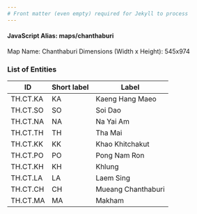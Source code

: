 ```yaml
---
# Front matter (even empty) required for Jekyll to process
---
```


#### JavaScript Alias: maps/chanthaburi

Map Name: Chanthaburi
Dimensions (Width x Height): 545x974

### List of Entities

| ID       | Short label | Label              |
| -------- | ----------- | ------------------ |
| TH.CT.KA | KA          | Kaeng Hang Maeo    |
| TH.CT.SO | SO          | Soi Dao            |
| TH.CT.NA | NA          | Na Yai Am          |
| TH.CT.TH | TH          | Tha Mai            |
| TH.CT.KK | KK          | Khao Khitchakut    |
| TH.CT.PO | PO          | Pong Nam Ron       |
| TH.CT.KH | KH          | Khlung             |
| TH.CT.LA | LA          | Laem Sing          |
| TH.CT.CH | CH          | Mueang Chanthaburi |
| TH.CT.MA | MA          | Makham             |
